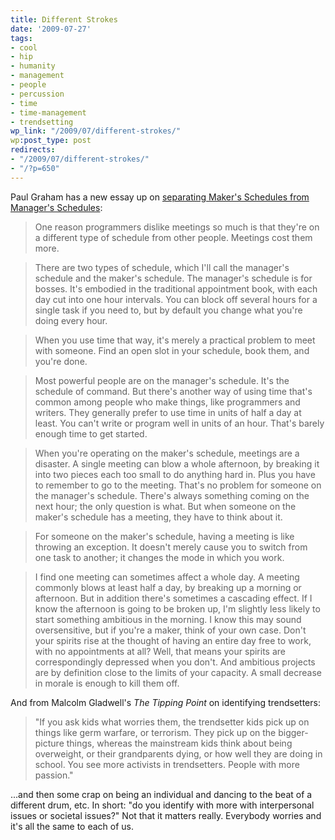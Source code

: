 ```yaml
---
title: Different Strokes
date: '2009-07-27'
tags:
- cool
- hip
- humanity
- management
- people
- percussion
- time
- time-management
- trendsetting
wp_link: "/2009/07/different-strokes/"
wp:post_type: post
redirects:
- "/2009/07/different-strokes/"
- "/?p=650"
---
```


Paul Graham has a new essay up on [separating Maker's Schedules from Manager's Schedules](http://paulgraham.com/makersschedule.html):

> One reason programmers dislike meetings so much is that they're on a different type of schedule from other people. Meetings cost them more.

>

> There are two types of schedule, which I'll call the manager's schedule and the maker's schedule. The manager's schedule is for bosses. It's embodied in the traditional appointment book, with each day cut into one hour intervals. You can block off several hours for a single task if you need to, but by default you change what you're doing every hour.

>

> When you use time that way, it's merely a practical problem to meet with someone. Find an open slot in your schedule, book them, and you're done.

>

> Most powerful people are on the manager's schedule. It's the schedule of command. But there's another way of using time that's common among people who make things, like programmers and writers. They generally prefer to use time in units of half a day at least. You can't write or program well in units of an hour. That's barely enough time to get started.

>

> When you're operating on the maker's schedule, meetings are a disaster. A single meeting can blow a whole afternoon, by breaking it into two pieces each too small to do anything hard in. Plus you have to remember to go to the meeting. That's no problem for someone on the manager's schedule. There's always something coming on the next hour; the only question is what. But when someone on the maker's schedule has a meeting, they have to think about it.

>

> For someone on the maker's schedule, having a meeting is like throwing an exception. It doesn't merely cause you to switch from one task to another; it changes the mode in which you work.

>

> I find one meeting can sometimes affect a whole day. A meeting commonly blows at least half a day, by breaking up a morning or afternoon. But in addition there's sometimes a cascading effect. If I know the afternoon is going to be broken up, I'm slightly less likely to start something ambitious in the morning. I know this may sound oversensitive, but if you're a maker, think of your own case. Don't your spirits rise at the thought of having an entire day free to work, with no appointments at all? Well, that means your spirits are correspondingly depressed when you don't. And ambitious projects are by definition close to the limits of your capacity. A small decrease in morale is enough to kill them off.

And from Malcolm Gladwell's _The Tipping Point_ on identifying trendsetters:

> "If you ask kids what worries them, the trendsetter kids pick up on things like germ warfare, or terrorism. They pick up on the bigger-picture things, whereas the mainstream kids think about being overweight, or their grandparents dying, or how well they are doing in school. You see more activists in trendsetters. People with more passion."

...and then some crap on being an individual and dancing to the beat of a different drum, etc. In short: "do you identify with more with interpersonal issues or societal issues?" Not that it matters really. Everybody worries and it's all the same to each of us.
